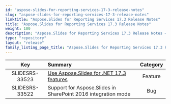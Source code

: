 ```yaml
---
id: "aspose-slides-for-reporting-services-17-3-release-notes"
slug: "aspose-slides-for-reporting-services-17-3-release-notes"
linktitle: "Aspose.Slides for Reporting Services 17.3 Release Notes"
title: "Aspose.Slides for Reporting Services 17.3 Release Notes"
weight: 100
description: "Aspose.Slides for Reporting Services 17.3 Release Notes – the latest updates and fixes."
type: "repository"
layout: "release"
family_listing_page_title: "Aspose.Slides for Reporting Services 17.3 Release Notes"
---
```


|**Key** |**Summary** |**Category** |
| :-: | :- | :-: |
|SLIDESRS-33523|[Use Aspose.Slides for .NET 17.3 features](/slides/net/release-notes/2017/aspose-slides-for-net-17-3-release-notes/)|Feature|
|SLIDESRS-33522|Support for Aspose.Slides in SharePoint 2016 integration mode|Bug|

